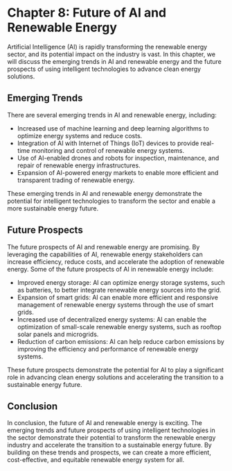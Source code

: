 Chapter 8: Future of AI and Renewable Energy
============================================

Artificial Intelligence (AI) is rapidly transforming the renewable energy sector, and its potential impact on the industry is vast. In this chapter, we will discuss the emerging trends in AI and renewable energy and the future prospects of using intelligent technologies to advance clean energy solutions.

Emerging Trends
---------------

There are several emerging trends in AI and renewable energy, including:

* Increased use of machine learning and deep learning algorithms to optimize energy systems and reduce costs.
* Integration of AI with Internet of Things (IoT) devices to provide real-time monitoring and control of renewable energy systems.
* Use of AI-enabled drones and robots for inspection, maintenance, and repair of renewable energy infrastructures.
* Expansion of AI-powered energy markets to enable more efficient and transparent trading of renewable energy.

These emerging trends in AI and renewable energy demonstrate the potential for intelligent technologies to transform the sector and enable a more sustainable energy future.

Future Prospects
----------------

The future prospects of AI and renewable energy are promising. By leveraging the capabilities of AI, renewable energy stakeholders can increase efficiency, reduce costs, and accelerate the adoption of renewable energy. Some of the future prospects of AI in renewable energy include:

* Improved energy storage: AI can optimize energy storage systems, such as batteries, to better integrate renewable energy sources into the grid.
* Expansion of smart grids: AI can enable more efficient and responsive management of renewable energy systems through the use of smart grids.
* Increased use of decentralized energy systems: AI can enable the optimization of small-scale renewable energy systems, such as rooftop solar panels and microgrids.
* Reduction of carbon emissions: AI can help reduce carbon emissions by improving the efficiency and performance of renewable energy systems.

These future prospects demonstrate the potential for AI to play a significant role in advancing clean energy solutions and accelerating the transition to a sustainable energy future.

Conclusion
----------

In conclusion, the future of AI and renewable energy is exciting. The emerging trends and future prospects of using intelligent technologies in the sector demonstrate their potential to transform the renewable energy industry and accelerate the transition to a sustainable energy future. By building on these trends and prospects, we can create a more efficient, cost-effective, and equitable renewable energy system for all.

